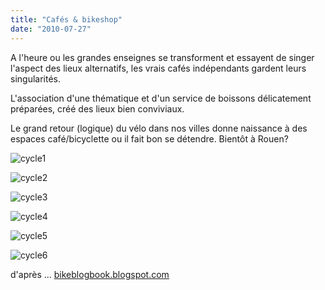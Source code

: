 ```yaml
---
title: "Cafés & bikeshop"
date: "2010-07-27"
---
```


A l'heure ou les grandes enseignes se transforment et essayent de singer l'aspect des lieux alternatifs, les vrais cafés indépendants gardent leurs singularités.

L'association d'une thématique et d'un service de boissons délicatement préparées, créé des lieux bien conviviaux.

Le grand retour (logique) du vélo dans nos villes donne naissance à des espaces café/bicyclette ou il fait bon se détendre. Bientôt à Rouen?

![](/uploads/cycle1.jpg "cycle1")

![](/uploads/cycle2.jpg "cycle2")

![](/uploads/cycle3.jpg "cycle3")

![](/uploads/cycle4.jpg "cycle4")

![](/uploads/cycle5.jpg "cycle5")

![](/uploads/cycle6.jpg "cycle6")

d'après ... [bikeblogbook.blogspot.com](http://bikeblogbook.blogspot.com/)
